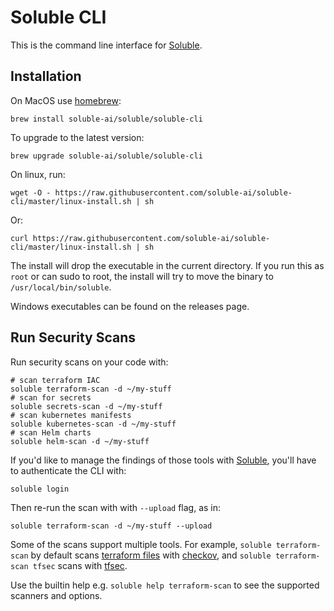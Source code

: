 # Soluble CLI

This is the command line interface for [Soluble](https://soluble.ai).

## Installation

On MacOS use [homebrew](https://brew.sh):

    brew install soluble-ai/soluble/soluble-cli

To upgrade to the latest version:

    brew upgrade soluble-ai/soluble/soluble-cli

On linux, run:

    wget -O - https://raw.githubusercontent.com/soluble-ai/soluble-cli/master/linux-install.sh | sh

Or:

    curl https://raw.githubusercontent.com/soluble-ai/soluble-cli/master/linux-install.sh | sh

The install will drop the executable in the current directory.  If you run this as `root` or can sudo to root,
the install will try to move the binary to `/usr/local/bin/soluble`.

Windows executables can be found on the releases page.

## Run Security Scans

Run security scans on your code with:

    # scan terraform IAC
    soluble terraform-scan -d ~/my-stuff
    # scan for secrets
    soluble secrets-scan -d ~/my-stuff
    # scan kubernetes manifests
    soluble kubernetes-scan -d ~/my-stuff
    # scan Helm charts
    soluble helm-scan -d ~/my-stuff

If you'd like to manage the findings of those tools with [Soluble](https://app.soluble.cloud), you'll have to authenticate the CLI with:

    soluble login

Then re-run the scan with with `--upload` flag, as in:

    soluble terraform-scan -d ~/my-stuff --upload

Some of the scans support multiple tools.  For example, `soluble terraform-scan` by default scans [terraform files](https://www.terraform.io/) with [checkov](https://github.com/bridgecrewio/checkov), and `soluble terraform-scan tfsec` scans with [tfsec](https://github.com/tfsec/tfsec).

Use the builtin help e.g. `soluble help terraform-scan` to see the supported scanners and options.
